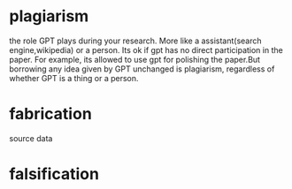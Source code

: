 # plagiarism
the role GPT plays during your research. More like a assistant(search engine,wikipedia) or a person. Its ok if gpt has no direct participation in the paper. For example, its allowed to use gpt for polishing the paper.But borrowing any idea given by GPT unchanged is plagiarism, regardless of whether GPT is a thing or a person.
# fabrication
source data

# falsification

